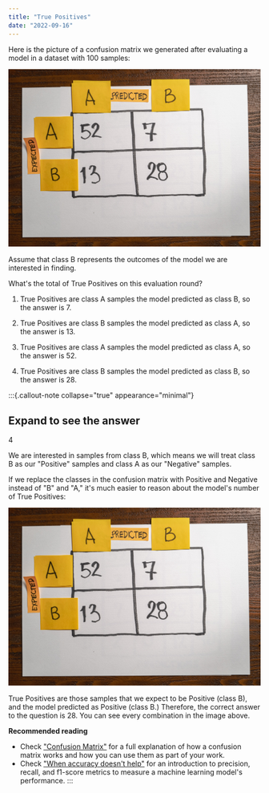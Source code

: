 ```yaml
---
title: "True Positives"
date: "2022-09-16"
---
```


Here is the picture of a confusion matrix we generated after evaluating a model in a dataset with 100 samples:

![](20220916.jpg)

Assume that class B represents the outcomes of the model we are interested in finding.

What's the total of True Positives on this evaluation round?

1. True Positives are class A samples the model predicted as class B, so the answer is 7.

2. True Positives are class B samples the model predicted as class A, so the answer is 13.

3. True Positives are class A samples the model predicted as class A, so the answer is 52.

4. True Positives are class B samples the model predicted as class B, so the answer is 28.

:::{.callout-note collapse="true" appearance="minimal"}
## Expand to see the answer

4

We are interested in samples from class B, which means we will treat class B as our "Positive" samples and class A as our "Negative" samples.

If we replace the classes in the confusion matrix with Positive and Negative instead of "B" and "A," it's much easier to reason about the model's number of True Positives:

![](20220916.jpg)

True Positives are those samples that we expect to be Positive (class B), and the model predicted as Positive (class B.) Therefore, the correct answer to the question is 28. You can see every combination in the image above.

**Recommended reading**

* Check ["Confusion Matrix"](https://articles.bnomial.com/confusion-matrix) for a full explanation of how a confusion matrix works and how you can use them as part of your work.
* Check ["When accuracy doesn't help"](https://articles.bnomial.com/when-accuracy-doesnt-help) for an introduction to precision, recall, and f1-score metrics to measure a machine learning model's performance.
:::

